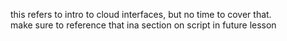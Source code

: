 this refers to intro to cloud interfaces, but no time to cover that.  
make sure to reference that ina  section on script in future lesson 